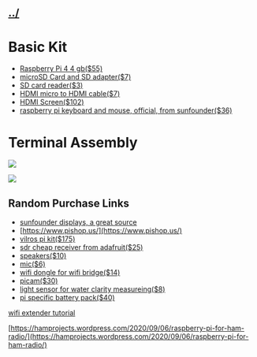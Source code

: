 ## [../](../)

# Basic Kit

 - [Raspberry Pi 4 4 gb($55)](https://www.pishop.us/product/raspberry-pi-4-model-b-4gb/)
 - [microSD Card and SD adapter($7)](https://www.pishop.us/product/microsd-card-32-gb-class-10-blank/)
 - [SD card reader($3)](https://www.pishop.us/product/high-speed-micro-sd-card-reader-maximum-128gb-black/)
 - [HDMI micro to HDMI cable($7)](https://www.pishop.us/product/micro-hdmi-to-standard-hdmi-a-m-1m-cable-white/)
  - [HDMI Screen($102)](https://www.sunfounder.com/collections/monitors/products/7-inch-hdmi-monitor)
 - [raspberry pi keyboard and mouse, official, from sunfounder($36)](https://www.sunfounder.com/collections/keyboard-gamepad/products/keyboard-mouse)


# Terminal Assembly

![](https://i.imgur.com/Y46szlG.jpg)

![](https://i.imgur.com/N4ItAdo.jpg)


## Random Purchase Links

 - [sunfounder displays, a great source](https://www.sunfounder.com/collections/monitors)
 - [https://www.pishop.us/](https://www.pishop.us/)
 - [vilros pi kit($175)](https://vilros.com/products/raspberry-pi-4-desktop-set-with-8-inch-screen-and-keyboard-touchpad)
 - [sdr cheap receiver from adafruit($25)](https://www.adafruit.com/product/1497)
 - [speakers($10)](https://www.adafruit.com/product/1363)
 - [mic($6)](https://www.adafruit.com/product/3367)
 - [wifi dongle for wifi bridge($14)](https://www.adafruit.com/product/1012)
 - [picam($30)](https://www.adafruit.com/product/3099)
 - [light sensor for water clarity measureing($8)](https://www.adafruit.com/product/1334)
 - [pi specific battery pack($40)](https://www.adafruit.com/product/1566)

[wifi extender tutorial](https://pimylifeup.com/raspberry-pi-wifi-extender/)

[https://hamprojects.wordpress.com/2020/09/06/raspberry-pi-for-ham-radio/](https://hamprojects.wordpress.com/2020/09/06/raspberry-pi-for-ham-radio/)



